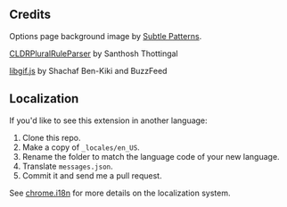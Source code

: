 ## Credits
Options page background image by [Subtle Patterns](http://subtlepatterns.com/use-your-illusion/).

[CLDRPluralRuleParser](https://github.com/santhoshtr/CLDRPluralRuleParser) by Santhosh Thottingal

[libgif.js](https://github.com/buzzfeed/libgif-js) by Shachaf Ben-Kiki and BuzzFeed

## Localization

If you'd like to see this extension in another language:

1. Clone this repo.
2. Make a copy of `_locales/en_US`.
3. Rename the folder to match the language code of your new language.
4. Translate `messages.json`.
5. Commit it and send me a pull request.

See [chrome.i18n](https://developer.chrome.com/extensions/i18n) for more details on the localization system.
